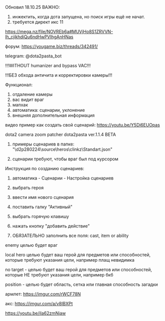 Обновил 18.10.25 ВАЖНО:
1) инжектить, когда дота запущена, но поиск игры ещё не начат.
2) требуется директ икс 11

https://mega.nz/file/NOVREb6a#MUVjHo8S1ZRVVN-lh_cjikhdiQu6ndHwPVIhgAnHNas

форум: https://yougame.biz/threads/342491/

telegram: @dota2pasta_bot

!!!WITHOUT humanizer and bypass VAC!!!

!!!БЕЗ обхода античита и корректировки камеры!!!

Функционал:
1) отдаление камеры
2) вас видит враг
3) мапхак
4) автоматика: сценарии, уклонение
5) внешняя дополнительная информация

видео пример как создать свой сценарий: https://youtu.be/Y5Di6EUOpas

dota2 camera zoom patcher dota2pasta ver.1.1.4 BETA

1) примеры сценариев в папке: "\d2p280224\source\heros\clinkz\Standart.json"

2) сценарии требуют, чтобы враг был под курсором

Инструкция по созданию сценариев:

1) автоматика - Сценарии - Настройка сценариев

2) выбрать героя

3) ввести имя нового сценария

4) поставить галку "Активный"

5) выбрать горячую клавишу

6) нажать кнопку "добавить действие"

7) ОБЯЗАТЕЛЬНО заполнить все поля: cast, item or ability

enemy целью будет враг

local hero целью будет ваш герой для предметов или способностей, которые требуют указания цели, например плащ невидимка

no target - целью будет ваш герой для предметов или способностей, которые НЕ требуют указания цели, например бкб

position - целью будет область, сетка или главная способность загадки 

армлет: https://imgur.com/rWCF78N

акс: https://imgur.com/a/v8IBXPt

https://youtu.be/iIa62zmNjaw



